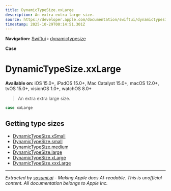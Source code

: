 ```yaml
---
title: DynamicTypeSize.xxLarge
description: An extra extra large size.
source: https://developer.apple.com/documentation/swiftui/dynamictypesize/xxlarge
timestamp: 2025-10-29T00:14:51.301Z
---
```


**Navigation:** [Swiftui](/documentation/swiftui) › [dynamictypesize](/documentation/swiftui/dynamictypesize)

**Case**

# DynamicTypeSize.xxLarge

**Available on:** iOS 15.0+, iPadOS 15.0+, Mac Catalyst 15.0+, macOS 12.0+, tvOS 15.0+, visionOS 1.0+, watchOS 8.0+

> An extra extra large size.

```swift
case xxLarge
```

## Getting type sizes

- [DynamicTypeSize.xSmall](/documentation/swiftui/dynamictypesize/xsmall)
- [DynamicTypeSize.small](/documentation/swiftui/dynamictypesize/small)
- [DynamicTypeSize.medium](/documentation/swiftui/dynamictypesize/medium)
- [DynamicTypeSize.large](/documentation/swiftui/dynamictypesize/large)
- [DynamicTypeSize.xLarge](/documentation/swiftui/dynamictypesize/xlarge)
- [DynamicTypeSize.xxxLarge](/documentation/swiftui/dynamictypesize/xxxlarge)

---

*Extracted by [sosumi.ai](https://sosumi.ai) - Making Apple docs AI-readable.*
*This is unofficial content. All documentation belongs to Apple Inc.*
